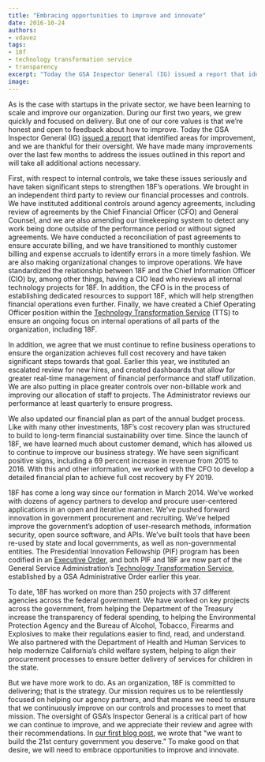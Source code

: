 ```yaml
---
title: "Embracing opportunities to improve and innovate"
date: 2016-10-24
authors:
- vdavez
tags:
- 18f
- technology transformation service
- transparency
excerpt: "Today the GSA Inspector General (IG) issued a report that identified areas for improvement, and we are thankful for their oversight. We have made many improvements over the last few months to address the issues outlined in this report and will take all additional actions necessary."
image:
---
```


As is the case with startups in the private sector, we have been
learning to scale and improve our organization. During our first two
years, we grew quickly and focused on delivery. But one of our core
values is that we’re honest and open to feedback about how to improve.
Today the GSA Inspector General (IG) [issued a
report](https://www.gsaig.gov/sites/default/files/ipa-reports/OIG%20EVALUATION%20REPORT_Evaluation%20of%2018F_%20JE17-001_October%2024%202016.pdf) that identified areas for
improvement, and we are thankful for their oversight. We have made many
improvements over the last few months to address the issues outlined in
this report and will take all additional actions necessary.

First, with respect to internal controls, we take these issues seriously
and have taken significant steps to strengthen 18F’s operations. We
brought in an independent third party to review our financial processes
and controls. We have instituted additional controls around agency
agreements, including review of agreements by the Chief Financial Officer (CFO) and General
Counsel, and we are also amending our timekeeping system to detect any
work being done outside of the performance period or without signed
agreements. We have conducted a reconciliation of past agreements to
ensure accurate billing, and we have transitioned to monthly customer
billing and expense accruals to identify errors in a more timely
fashion. We are also making organizational changes to improve
operations. We have standardized the relationship between 18F and the
Chief Information Officer (CIO) by, among other things, having a CIO lead who reviews all internal
technology projects for 18F. In addition, the CFO is in the process of
establishing dedicated resources to support 18F, which will help
strengthen financial operations even further. Finally, we have created a
Chief Operating Officer position within the 
[Technology Transformation Service](http://gsa.gov/tts) (TTS) to ensure an 
ongoing focus on internal operations of all parts of the organization, including 18F.

In addition, we agree that we must continue to refine business
operations to ensure the organization achieves full cost recovery and
have taken significant steps towards that goal. Earlier this year, we
instituted an escalated review for new hires, and created dashboards
that allow for greater real-time management of financial performance and
staff utilization. We are also putting in place greater controls over
non-billable work and improving our allocation of staff to projects. The
Administrator reviews our performance at least quarterly to ensure
progress.

We also updated our financial plan as part of the annual budget process.
Like with many other investments, 18F’s cost recovery plan was
structured to build to long-term financial sustainability over time.
Since the launch of 18F, we have learned much about customer demand,
which has allowed us to continue to improve our business strategy. We
have seen significant positive signs, including a 69 percent increase
in revenue from 2015 to 2016. With this and other information, we worked
with the CFO to develop a detailed financial plan to achieve full cost
recovery by FY 2019.

18F has come a long way since our formation in March 2014. We’ve worked
with dozens of agency partners to develop and procure user-centered
applications in an open and iterative manner. We’ve pushed forward
innovation in government procurement and recruiting. We’ve helped
improve the government’s adoption of user-research methods, information
security, open source software, and APIs. We’ve built tools that have
been re-used by state and local governments, as well as non-governmental
entities. The Presidential Innovation Fellowship (PIF) program has been
codified in an [Executive Order](https://obamawhitehouse.archives.gov/the-press-office/2015/08/17/executive-order-presidential-innovation-fellows-program), and
both PIF and 18F are now part of the General Service Administration’s
[Technology Transformation Service](http://gsa.gov/tts), established by a GSA Administrative
Order earlier this year.

To date, 18F has worked on more than 250 projects with 37 different
agencies across the federal government. We have worked on key projects
across the government, from helping the Department of the Treasury
increase the transparency of federal spending, to helping the
Environmental Protection Agency and the Bureau of Alcohol, Tobacco,
Firearms and Explosives to make their regulations easier to find, read,
and understand. We also partnered with the Department of Health and
Human Services to help modernize California’s child welfare system,
helping to align their procurement processes to ensure better delivery
of services for children in the state.

But we have more work to do. As an organization, 18F is committed to
delivering; that is the strategy. Our mission requires us to be
relentlessly focused on helping our agency partners, and that means we
need to ensure that we continuously improve on our controls and
processes to meet that mission. The oversight of GSA’s Inspector General
is a critical part of how we can continue to improve, and we appreciate
their review and agree with their recommendations. In [our first blog
post](https://18f.gsa.gov/2014/03/19/hello-world-we-are-18f/), we wrote that “we want to
build the 21st century government you deserve.” To make good on that
desire, we will need to embrace opportunities to improve and innovate.
